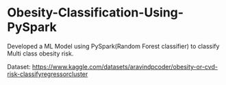 # Obesity-Classification-Using-PySpark

Developed a ML Model using PySpark(Random Forest classifier) to classify Multi class obesity risk.

Dataset:
https://www.kaggle.com/datasets/aravindpcoder/obesity-or-cvd-risk-classifyregressorcluster
 
